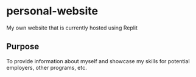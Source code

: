 # personal-website
My own website that is currently hosted using Replit

## Purpose
To provide information about myself and showcase my skills for potential employers, other programs, etc.
